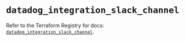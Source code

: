 # `datadog_integration_slack_channel`

Refer to the Terraform Registry for docs: [`datadog_integration_slack_channel`](https://registry.terraform.io/providers/datadog/datadog/3.76.0/docs/resources/integration_slack_channel).
